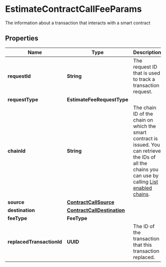 

# EstimateContractCallFeeParams

The information about a transaction that interacts with a smart contract

## Properties

| Name | Type | Description | Notes |
|------------ | ------------- | ------------- | -------------|
|**requestId** | **String** | The request ID that is used to track a transaction request. |  [optional] |
|**requestType** | **EstimateFeeRequestType** |  |  |
|**chainId** | **String** | The chain ID of the chain on which the smart contract is issued. You can retrieve the IDs of all the chains you can use by calling [List enabled chains](https://www.cobo.com/developers/v2/api-references/wallets/list-enabled-chains). |  |
|**source** | [**ContractCallSource**](ContractCallSource.md) |  |  |
|**destination** | [**ContractCallDestination**](ContractCallDestination.md) |  |  [optional] |
|**feeType** | **FeeType** |  |  [optional] |
|**replacedTransactionId** | **UUID** | The ID of the transaction that this transaction replaced. |  [optional] |



